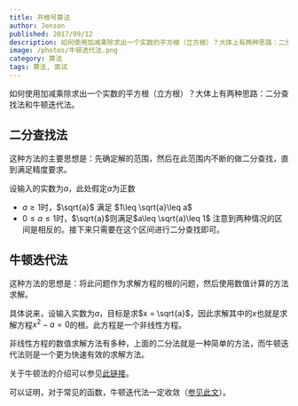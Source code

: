 ```yaml
---
title: 开根号算法
author: Jenson
published: 2017/09/12
description: 如何使用加减乘除求出一个实数的平方根（立方根）？大体上有两种思路：二分查找法和牛顿迭代法。
image: /photos/牛顿迭代法.png
category: 算法
tags: 算法, 面试
---
```


如何使用加减乘除求出一个实数的平方根（立方根）？大体上有两种思路：二分查找法和牛顿迭代法。

## 二分查找法

这种方法的主要思想是：先确定解的范围，然后在此范围内不断的做二分查找，直到满足精度要求。

设输入的实数为$a$，此处假定$a$为正数
- $a\geq 1$时，$\sqrt{a}$ 满足 $1\leq \sqrt{a}\leq a$ 
- $0\leq a\leq 1$时，$\sqrt{a}$则满足$a\leq \sqrt{a}\leq 1$
注意到两种情况的区间是相反的。接下来只需要在这个区间进行二分查找即可。

## 牛顿迭代法

这种方法的思想是：将此问题作为求解方程的根的问题，然后使用数值计算的方法求解。

具体说来，设输入实数为$a$，目标是求$x = \sqrt{a}$，因此求解其中的$x$也就是求解方程$x^2-a=0$的根。此方程是一个非线性方程。

非线性方程的数值求解方法有多种，上面的二分法就是一种简单的方法，而牛顿迭代法则是一个更为快速有效的求解方法。

关于牛顿法的介绍可以参见[此链接](https://www.zhihu.com/question/20690553#answer-26396816)。

可以证明，对于常见的函数，牛顿迭代法一定收敛（[参见此文](https://wenku.baidu.com/view/6f2c315e79563c1ec5da71e9.html)）。
